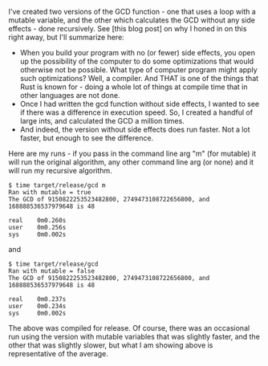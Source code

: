 I've created two versions of the GCD function - one that uses a loop with a mutable variable, and the other which calculates the GCD without any side effects - done recursively. See [this blog post] on why I honed in on this right away, but I'll summarize here:
* When you build your program with no (or fewer) side effects, you open up the possibility of the computer to do some optimizations that would otherwise not be possible. What type of computer program might apply such optimizations? Well, a compiler. And THAT is one of the things that Rust is known for - doing a whole lot of things at compile time that in other languages are not done. 
* Once I had written the gcd function without side effects, I wanted to see if there was a difference in execution speed. So, I created a handful of large ints, and calculated the GCD a million times.
* And indeed, the version without side effects does run faster. Not a lot faster, but enough to see the difference.

Here are my runs - if you pass in the command line arg "m" (for mutable) it will run the original algorithm, any other command line arg (or none) and it will run my recursive algorithm.

```
$ time target/release/gcd m
Ran with mutable = true
The GCD of 9150822253523482800, 2749473108722656800, and 168888536537979648 is 48

real    0m0.260s
user    0m0.256s
sys     0m0.002s
```

and 

```
$ time target/release/gcd
Ran with mutable = false
The GCD of 9150822253523482800, 2749473108722656800, and 168888536537979648 is 48

real    0m0.237s
user    0m0.234s
sys     0m0.002s
```

The above was compiled for release. Of course, there was an occasional run using the version with mutable variables that was slightly faster, and the other that was slightly slower, but what I am showing above is representative of the average.